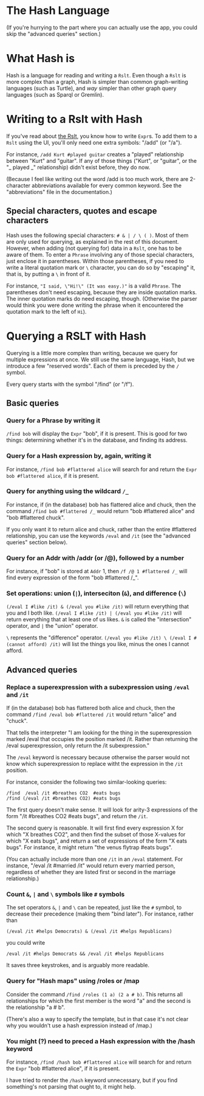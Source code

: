 # The Hash Language

(If you're hurrying to the part where you can actually use the app,
you could skip the "advanced queries" section.)


# What Hash is

Hash is a language for reading and writing a `Rslt`.
Even though a `Rslt` is more complex than a graph,
Hash is simpler than common graph-writing languages (such as Turtle),
and *way* simpler than other graph query languages (such as Sparql or Gremlin).


# Writing to a Rslt with Hash

If you've read about [the Rslt](docs/the-rslt.md), you know how to write `Expr`s.
To add them to a `Rslt` using the UI,
you'll only need one extra symbols: "/add" (or "/a").

For instance, `/add Kurt #played guitar` creates a "played" relationship between "Kurt" and "guitar".
If any of those things ("Kurt", or "guitar", or the "_ played _" relationship) didn't exist before,
they do now.

(Because I feel like writing out the word /add is too much work,
there are 2-character abbreviations available for every common keyword.
See the "abbreviations" file in the documentation.)


## Special characters, quotes and escape characters

Hash uses the following special characters: `# & | / \ ( )`.
Most of them are only used for querying,
as explained in the rest of this document.
However, when adding (not querying for) data in a `Rslt`,
one has to be aware of them.
To enter a `Phrase` involving any of those special characters,
just enclose it in parentheses.
Within those parentheses,
if you need to write a literal quotation mark or `\` character,
you can do so by "escaping" it,
that is, by putting a `\` in front of it.

For instance, 
`"I said, \"Hi!\" (It was easy.)"` 
is a valid `Phrase`.
The parentheses don't need escaping,
because they are inside quotation marks.
The inner quotation marks do need escaping, though.
(Otherwise the parser would think you were done writing the phrase
when it encountered the quotation mark to the left of `Hi`).


# Querying a RSLT with Hash

Querying is a little more complex than writing,
because we query for multiple expressions at once.
We still use the same language, Hash,
but we introduce a few "reserved words".
Each of them is preceded by the `/` symbol.

Every query starts with the symbol "/find" (or "/f").


## Basic queries
### Query for a Phrase by writing it

`/find bob` will display the `Expr` "bob", if it is present.
This is good for two things:
determining whether it's in the database,
and finding its address.


### Query for a Hash expression by, again, writing it

For instance,
`/find bob #flattered alice` will search for and return the `Expr`
`bob #flattered alice`,
if it is present.


### Query for anything using the wildcard `/_`

For instance, if (in the database) bob has flattered alice and chuck,
then the command `/find bob #flattered /_`
would return "bob #flattered alice" and "bob #flattered chuck".

If you only want it to return alice and chuck,
rather than the entire #flattered relationship,
you can use the keywords `/eval` and `/it`
(see the "advanced queries" section below).


### Query for an Addr with /addr (or /@), followed by a number

For instance, if "bob" is stored at `Addr` 1,
then `/f /@ 1 #flattered /_` will find every expression of the form "bob #flattered /_".


### Set operations: union (`|`), interseciton (`&`), and difference (`\`)

`(/eval I #like /it) & (/eval you #like /it)` will return everything that you and I both like.
`(/eval I #like /it) | (/eval you #like /it)` will return everything that at least one of us likes.
`&` is called the "intersection" operator,
and `|` the "union" operator.

`\` represents the "difference" operator.
`(/eval you #like /it) \ (/eval I #(cannot afford) /it)`
will list the things you like, minus the ones I cannot afford.


## Advanced queries

### Replace a superexpression with a subexpression using `/eval` and `/it`

If (in the database) bob has flattered both alice and chuck,
then the command `/find /eval bob #flattered /it` would return "alice" and "chuck".

That tells the interpreter
"I am looking for the thing in the superexpression marked /eval that occupies the position marked /it.
Rather than returning the /eval superexpression,
only return the /it subexpression."

The `/eval` keyword is necessary because otherwise the parser would not know which superexpression to replace witht the expression in the `/it` position.

For instance, consider the following two similar-looking queries:

```
/find  /eval /it #breathes CO2  #eats bugs
/find (/eval /it #breathes CO2) #eats bugs
```

The first query doesn't make sense.
It will look for arity-3 expressions of the form
"/it #breathes CO2 #eats bugs",
and return the `/it`.

The second query is reasonable.
It will first find every expression X for which "X breathes CO2",
and then find the subset of those X-values for which "X eats bugs",
and return a set of expressions of the form "X eats bugs".
For instance, it might return "the venus flytrap #eats bugs".

(You can actually include more than one `/it` in an `/eval` statement.
For instance, "/eval /it #married /it" would return every married person,
regardless of whether they are listed first or second in the marriage relationship.)


### Count `&`, `|` and `\` symbols like `#` symbols

The set operators `&`, `|` and `\` can be repeated,
just like the `#` symbol,
to decrease their precedence (making them "bind later").
For instance, rather than
```
(/eval /it #helps Democrats) & (/eval /it #helps Republicans)
```

you could write
```
/eval /it #helps Democrats && /eval /it #helps Republicans
```

It saves three keystrokes, and is arguably more readable.


### Query for "Hash maps" using /roles or /map

Consider the command `/find /roles (1 a) (2 a # b)`.
This returns all relationships for which the first member is the word "a"
and the second is the relationship "a # b".

(There's also a way to specify the template,
but in that case it's not clear why you wouldn't use a hash expression instead of /map.)


### You might (?) need to preced a Hash expression with the /hash keyword

For instance,
`/find /hash bob #flattered alice` will search for and return
the `Expr` "bob #flattered alice",
if it is present.

I have tried to render the `/hash` keyword unnecessary,
but if you find something's not parsing that ought to,
it might help.
